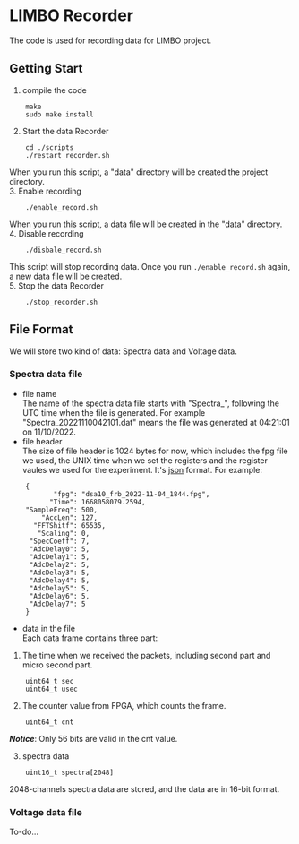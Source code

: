 # LIMBO Recorder
The code is used for recording data for LIMBO project.
## Getting Start
1. compile the code
```
    make
    sudo make install
```
2. Start the data Recorder
```
    cd ./scripts
    ./restart_recorder.sh
```
When you run this script, a "data" directory will be created the project directory.  
3. Enable recording
```
    ./enable_record.sh
```
When you run this script, a data file will be created in the "data" directory.   
4. Disable recording
```
    ./disbale_record.sh
```
This script will stop recording data. Once you run ```./enable_record.sh``` again, a new data file will be created.  
5. Stop the data Recorder
```
    ./stop_recorder.sh
```
## File Format
We will store two kind of data: Spectra data and Voltage data.  
### Spectra data file
* file name  
The name of the spectra data file starts with "Spectra_", following the UTC time when the file is generated.  For example "Spectra_20221110042101.dat" means the file was generated at 04:21:01 on 11/10/2022.  
* file header  
The size of file header is 1024 bytes for now, which includes the fpg file we used, the UNIX time when we set the registers and the register vaules we used for the experiment. It's [json](https://www.json.org/json-en.html) format. For example:
```
    {
           "fpg": "dsa10_frb_2022-11-04_1844.fpg",
          "Time": 1668058079.2594,
    "SampleFreq": 500,
        "AccLen": 127,
      "FFTShitf": 65535,
       "Scaling": 0,
     "SpecCoeff": 7,
     "AdcDelay0": 5,
     "AdcDelay1": 5,
     "AdcDelay2": 5,
     "AdcDelay3": 5,
     "AdcDelay4": 5,
     "AdcDelay5": 5,
     "AdcDelay6": 5,
     "AdcDelay7": 5
    }
```
* data in the file  
Each data frame contains three part:  
1. The time when we received the packets, including second part and micro second part.
```
    uint64_t sec
    uint64_t usec
```
2. The counter value from FPGA, which counts the frame.  
```
    uint64_t cnt
```
***Notice***: Only 56 bits are valid in the cnt value.
  
3. spectra data
```
    uint16_t spectra[2048]
```
2048-channels spectra data are stored, and the data are in 16-bit format.
### Voltage data file
To-do...